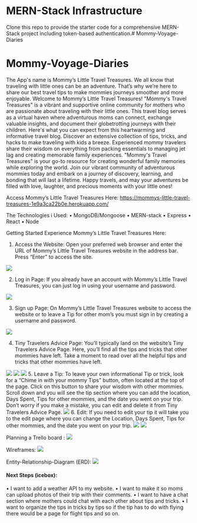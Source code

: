 # MERN-Stack Infrastructure

Clone this repo to provide the starter code for a comprehensive MERN-Stack project including token-based authentication.# Mommy-Voyage-Diaries
# Mommy-Voyage-Diaries

The App's name is Mommy’s Little Travel Treasures.
We all know that traveling with little ones can be an adventure. That’s why we’re here to share our best travel tips to make mommies journeys smoother and more enjoyable. Welcome to Mommy’s Little Travel Treasures!
"Mommy's Travel Treasures" is a vibrant and supportive online community for mothers who are passionate about traveling with their little ones. This travel blog serves as a virtual haven where adventurous moms can connect, exchange valuable insights, and document their globetrotting journeys with their children. Here's what you can expect from this heartwarming and informative travel blog. Discover an extensive collection of tips, tricks, and hacks to make traveling with kids a breeze. Experienced mommy travelers share their wisdom on everything from packing essentials to managing jet lag and creating memorable family experiences. "Mommy's Travel Treasures" is your go-to resource for creating wonderful family memories while exploring the world. Join our vibrant community of adventurous mommies today and embark on a journey of discovery, learning, and bonding that will last a lifetime. Happy travels, and may your adventures be filled with love, laughter, and precious moments with your little ones!


Access Mommy’s Little Travel Treasures Here: 
https://mommys-little-travel-treasures-1e9a3ca22b0e.herokuapp.com/

The Technologies i Used:
•	MongoDB/Mongoose
•	MERN-stack
•	Express
•	React
•	Node


Getting Started
Experience Mommy’s Little Travel Treasures Here:
1.    Access the Website: Open your preferred web browser and enter the URL of Mommy’s Little Travel Treasures website in the address bar. Press “Enter” to access the site.
<img src="https://i.imgur.com/uLw7Cg9.png"/>

2. Log in Page: If you already have an account with Mommy’s Little Travel Treasures, you can just log in using your username and password. 

<img src="https://i.imgur.com/QFr9mXu.png"/>

3. Sign up Page: On Mommy’s Little Travel Treasures website to access the website or to leave a Tip for other mom’s you must sign in by creating a username and password. 
<img src="https://i.imgur.com/fozYDsU.png"/>

4. Tiny Travelers Advice Page: You’ll typically land on the website’s Tiny Travelers Advice Page. Here, you’ll find all the tips and tricks that other mommies have left. Take a moment to read over all the helpful tips and tricks that other mommies have left.
<img src="https://i.imgur.com/y0SulbQ.png"/>
<img src="https://i.imgur.com/92Wkohe.png"/>
<img src="https://i.imgur.com/AfzFFSQ.png"/>
5.  Leave a Tip: To leave your own informational Tip or trick, look for a “Chime in with your mommy Tips” button, often located at the top of the page. Click on this button to share your wisdom with other mommies. Scroll down and you will see the tip section where you can add the location, Days Spent, Tips for other mommies, and the date you went on your trip. Don’t worry if you make a mistake, you can edit and delete it from Tiny Travelers Advice Page.
<img src="https://i.imgur.com/HiRd6hm.png"/>
6. Edit: If you need to edit your tip it will take you to the edit page where you can change the Location, Days Spent, Tips for other mommies, and the date you went on your trip. 
<img src="https://i.imgur.com/8bRWUeV.png"/>
<img src="https://i.imgur.com/dr8LIUI.png"/>

 Planning a Trello board :
<img src="https://i.imgur.com/XPR7a4S.png"/>

Wireframes:
<img src="https://i.imgur.com/XPR7a4S.png"/>

Entity-Relationship-Diagram (ERD):
<img src="https://i.imgur.com/BW9KVek.png"/>



#### Next Steps (icebox):
•	I want to add a weather API to my website. 
•	I want to make it so moms can upload photos of their trip with their comments.
•	I want to have a chat section where mothers could chat with each other about tips and tricks. 
•	I want to organize the tips in tricks by tips so if the tip has to do with flying there would be a page for flight tips and so on. 

